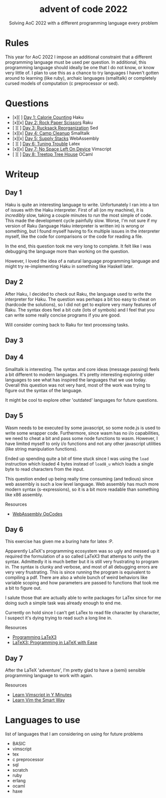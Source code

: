 
<div align="center">

# advent of code 2022

Solving AoC 2022 with a different programming language every problem

</div>

# Rules

This year for AoC 2022 I impose an additional constraint that a different
programming language must be used per question. In additional, this programming
language should ideally be one that I do not know, or know very little of. I
plan to use this as a chance to try languages I haven't gotten around to
learning (like ruby), archaic languages (smalltalk) or completely cursed models
of computation (c preprocessor or sed).

# Questions

- [x][ ] [Day 1: Calorie Counting](https://adventofcode.com/2022/day/1) Haku
- [x][x] [Day 2: Rock Paper Scissors](https://adventofcode.com/2022/day/2) Raku
- [ ][ ] [Day 3: Rucksack Reorganization](https://adventofcode.com/2022/day/3) Sed
- [x][x] [Day 4: Camp Cleanup](https://adventofcode.com/2022/day/4) Smalltalk
- [x][x] [Day 5: Supply Stacks](https://adventofcode.com/2022/day/5) WebAssembly
- [ ][ ] [Day 6: Tuning Trouble](https://adventofcode.com/2022/day/6) Latex
- [x][x] [Day 7: No Space Left On Device](https://adventofcode.com/2022/day/7) Vimscript
- [ ][ ] [Day 8: Treetop Tree House](https://adventofcode.com/2022/day/8) OCaml

# Writeup

## Day 1

Haku is quite an interesting language to write. Unfortunately I ran into a ton
of issues with the Haku interpreter. First of all (on my machine), it is
_incredibly_ slow, taking a couple minutes to run the most simple of code. This
made the development cycle painfully slow. Worse, I'm not sure if my version of
Raku (language Haku interpreter is written in) is wrong or something, but I
found myself having to fix multiple issues in the interpreter myself, like the
code for comparisons or the code for reading a file.

In the end, this question took me very long to complete. It felt like I was
debugging the language more than working on the question.

However, I loved the idea of a natural language programming language and might
try re-implementing Haku in something like Haskell later.

## Day 2

After Haku, I decided to check out Raku, the language used to write the
interpreter for Haku. The question was perhaps a bit too easy to cheat on
(hardcode the solutions), so I did not get to explore very many features of
Raku. The syntax does feel a bit cute (lots of symbols) and I feel that you can
write some really concise programs if you are good.

Will consider coming back to Raku for text processing tasks.

## Day 3


## Day 4

Smalltalk is interesting. The syntax and core ideas (message passing) feels a
bit different to modern languages. It's pretty interesting exploring older
languages to see what has inspired the languages that we use today. Overall
this question was not very hard, most of the work was trying to figure out the
syntax of the language.

It might be cool to explore other 'outdated' languages for future questions.

## Day 5

Wasm needs to be executed by some javascript, so some node.js is used to write
some wrapper code. Furthermore, since wasm has no i/o capabilities, we need to
cheat a bit and pass some node functions to wasm. However, I have limited
myself to only i/o functions and not any other javascript utilities (like
string manipulation functions).

Ended up spending quite a bit of time stuck since I was using the
`load` instruction which loaded 4 bytes instead of `load8_u` which
loads a single byte to read characters from the input.

This question ended up being really time consuming (and tedious) since web
assembly is such a low level language. Web assembly has much more modern syntax
(s-expressions), so it is a bit more readable than something like x86 assembly.

Resources
- [WebAssembly OpCodes](https://pengowray.github.io/wasm-ops/)

## Day 6

This exercise has given me a buring hate for latex :P.

Apparently LaTeX's programming ecosystem was so ugly and messed up it required
the formulation of a so called LaTeX3 that attemps to unify the syntax.
Admittedly it is much better but it is still very frustrating to program in.
The syntax is clunky and verbose, and most of all debugging errors are very
very frustrating. This is since running the program is equivalent to compiling
a pdf. There are also a whole bunch of weird behaviors like variable scoping
and how parameters are passed to functions that took me a bit to figure out.

I salute those that are actually able to write packages for LaTex since for me
doing such a simple task was already enough to end me.

Currently on hold since I can't get LaTex to read file character by character,
I suspect it's dying trying to read such a long line in.

Resources
- [Programming LaTeX3](https://www.texdev.net/2014/02/02/programming-latex3-a-summary-so-far/)
- [LaTeX3: Programming in LaTeX with Ease](https://www.alanshawn.com/latex3-tutorial/)

## Day 7

After the LaTeX 'adventure', I'm pretty glad to have a (semi) sensible
programming language to work with again.

Resources
- [Learn Vimscript in Y Minutes](https://learnxinyminutes.com/docs/vimscript/)
- [Learn Vim the Smart Way](https://learnvim.irian.to/)

# Languages to use

list of languages that I am considering on using for future problems
- BASIC
- vimscript
- tex
- c preprocessor
- sql
- scratch
- ruby
- erlang
- ocaml
- haxe
